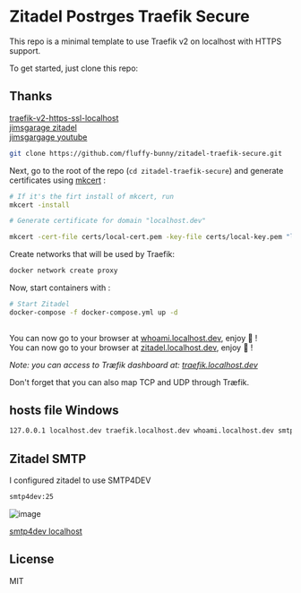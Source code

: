 # Zitadel Postrges Traefik Secure

This repo is a minimal template to use Traefik v2 on localhost with HTTPS support.

To get started, just clone this repo:

## Thanks 
[traefik-v2-https-ssl-localhost](https://github.com/Heziode/traefik-v2-https-ssl-localhost)  
[jimsgarage zitadel](https://github.com/JamesTurland/JimsGarage/tree/main/Zitadel)  
[jimsgargage youtube](https://www.youtube.com/watch?v=1T1uxKW06Vs)  

```bash
git clone https://github.com/fluffy-bunny/zitadel-traefik-secure.git
```

Next, go to the root of the repo (`cd zitadel-traefik-secure`) and generate certificates using [mkcert](https://github.com/FiloSottile/mkcert) :

```bash
# If it's the firt install of mkcert, run
mkcert -install

# Generate certificate for domain "localhost.dev"

mkcert -cert-file certs/local-cert.pem -key-file certs/local-key.pem "localhost.dev" "*.localhost.dev"  


```

Create networks that will be used by Traefik:

```bash
docker network create proxy
```

Now, start containers with :  

```bash
# Start Zitadel
docker-compose -f docker-compose.yml up -d
 
```

You can now go to your browser at [whoami.localhost.dev](https://whoami.localhost.dev), enjoy :rocket: !  
You can now go to your browser at [zitadel.localhost.dev](https://zitadel.localhost.dev), enjoy :rocket: !  

*Note: you can access to Træfik dashboard at: [traefik.localhost.dev](https://traefik.localhost.dev)*

Don't forget that you can also map TCP and UDP through Træfik.

## hosts file Windows

```txt
127.0.0.1 localhost.dev traefik.localhost.dev whoami.localhost.dev smtp.localhost.dev zitadel.localhost.dev
```

## Zitadel SMTP

I configured zitadel to use SMTP4DEV  

```bash
smtp4dev:25
```
![image](https://github.com/fluffy-bunny/zitadel-traefik-secure/assets/201257/81425275-021b-4310-8bda-c1dbcf961b79)


[smtp4dev localhost](https://smtp.localhost.dev/)  

## License

MIT
